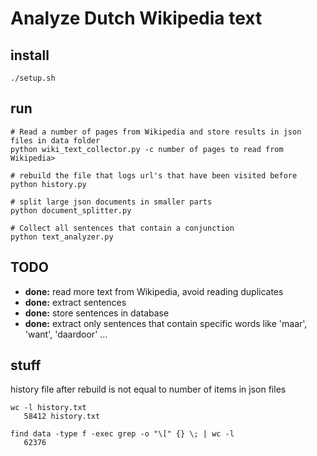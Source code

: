 # Analyze Dutch Wikipedia text 

## install

```
./setup.sh
```

## run

```
# Read a number of pages from Wikipedia and store results in json files in data folder
python wiki_text_collector.py -c number of pages to read from Wikipedia>
```

```
# rebuild the file that logs url's that have been visited before
python history.py
```

```
# split large json documents in smaller parts
python document_splitter.py
```

```
# Collect all sentences that contain a conjunction
python text_analyzer.py

```


## TODO

- **done:** read more text from Wikipedia, avoid reading duplicates
- **done:**  extract sentences
- **done:** store sentences in database
- **done:** extract only sentences that contain specific words like 'maar', 'want', 'daardoor' ...

## stuff

history file after rebuild is not equal to number of items in json files
```
wc -l history.txt
   58412 history.txt

find data -type f -exec grep -o "\[" {} \; | wc -l
   62376
```
